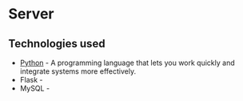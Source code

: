 # Server

## Technologies used

- [Python](https://www.python.org) - A programming language that lets you work quickly and integrate systems more effectively.
- Flask -
- MySQL -

